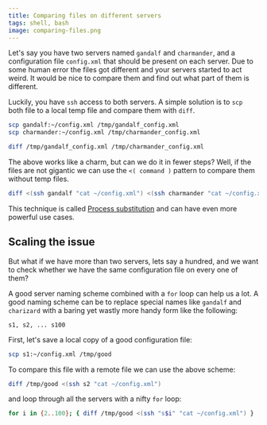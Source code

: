 ```yaml
---
title: Comparing files on different servers
tags: shell, bash
image: comparing-files.png
---
```


Let's say you have two servers named `gandalf` and `charmander`, and a configuration
file `config.xml` that should be present on each server. Due to some human error
the files got different and your servers started to act weird. It would be nice
to compare them and find out what part of them is different.

Luckily, you have `ssh` access to both servers. A simple solution is to `scp` both
file to a local temp file and compare them with `diff`.

``` sh
scp gandalf:~/config.xml /tmp/gandalf_config.xml
scp charmander:~/config.xml /tmp/charmander_config.xml

diff /tmp/gandalf_config.xml /tmp/charmander_config.xml
```

The above works like a charm, but can we do it in fewer steps? Well, if the files are
not gigantic we can use the `<( command )` pattern to compare them without temp files.

``` sh
diff <(ssh gandalf "cat ~/config.xml") <(ssh charmander "cat ~/config.xml")
```

This technique is called [Process substitution](http://tldp.org/LDP/abs/html/process-sub.html)
and can have even more powerful use cases.

## Scaling the issue

But what if we have more than two servers, lets say a hundred, and we want to check whether
we have the same configuration file on every one of them?

A good server naming scheme combined with a `for` loop can help us a lot. A good naming
scheme can be to replace special names like `gandalf` and `charizard` with a baring yet
wastly more handy form like the following: 

```
s1, s2, ... s100
```

First, let's save a local copy of a good configuration file:

``` sh
scp s1:~/config.xml /tmp/good
```

To compare this file with a remote file we can use the above scheme:

``` sh
diff /tmp/good <(ssh s2 "cat ~/config.xml")
```

and loop through all the servers with a nifty `for` loop:

``` sh
for i in {2..100}; { diff /tmp/good <(ssh "s$i" "cat ~/config.xml") }
```
